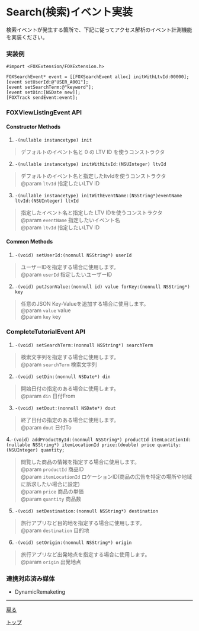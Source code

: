 # Search(検索)イベント実装

検索イベントが発生する箇所で、下記に従ってアクセス解析のイベント計測機能を実装ください。

### 実装例

```objc
#import <FOXExtension/FOXExtension.h>

FOXSearchEvent* event = [[FOXSearchEvent alloc] initWithLtvId:00000];
[event setUserId:@"USER_A001"];
[event setSearchTerm:@"keyword"];
[event setDin:[NSDate new]];
[FOXTrack sendEvent:event];
```


### FOXViewListingEvent API

#### Constructor Methods
1. `-(nullable instancetype) init`
> デフォルトのイベント名と 0 の LTV ID を使うコンストラクタ

2. `-(nullable instancetype) initWithLtvId:(NSUInteger) ltvId`
> デフォルトのイベント名と指定したltvIdを使うコンストラクタ
> <br/>@param `ltvId` 指定したいLTV ID

3. `-(nullable instancetype) initWithEventName:(NSString*)eventName ltvId:(NSUInteger) ltvId`
> 指定したイベント名と指定した LTV IDを使うコンストラクタ
> <br/>@param `eventName` 指定したいイベント名
> <br/>@param `ltvId` 指定したいLTV ID

#### Common Methods
1. `-(void) setUserId:(nonnull NSString*) userId`
> ユーザーIDを指定する場合に使用します。
> <br/>@param `userId` 指定したいユーザーID

2. `-(void) putJsonValue:(nonnull id) value forKey:(nonnull NSString*) key`
> 任意のJSON Key-Valueを追加する場合に使用します。
> <br/>@param `value` value
> <br/>@param `key` key

### CompleteTutorialEvent API

1. `-(void) setSearchTerm:(nonnull NSString*) searchTerm`
> 検索文字列を指定する場合に使用します。
> <br/>@param `searchTerm` 検索文字列

2. `-(void) setDin:(nonnull NSDate*) din`
> 開始日付の指定のある場合に使用します。
> <br/>@param `din` 日付From

3. `-(void) setDout:(nonnull NSDate*) dout`
> 終了日付の指定のある場合に使用します。
> <br/>@param `dout` 日付To

4.`-(void) addProductById:(nonnull NSString*) productId itemLocationId:(nullable NSString*) itemLocationId price:(double) price quantity:(NSUInteger) quantity;
`
> 閲覧した商品の情報を指定する場合に使用します。
> <br/>@param `productId` 商品ID
> <br/>@param `itemLocationId` ロケーションID(商品の広告を特定の場所や地域に訴求したい場合に設定)
> <br/>@param `price` 商品の単価
> <br/>@param `quantity` 商品数

5. `-(void) setDestination:(nonnull NSString*) destination`
> 旅行アプリなど目的地を指定する場合に使用します。
> <br/>@param `destination` 目的地

6. `-(void) setOrigin:(nonnull NSString*) origin`
> 旅行アプリなど出発地点を指定する場合に使用します。
> <br/>@param `origin` 出発地点


### 連携対応済み媒体

* DynamicRemaketing

---
[戻る](../../../track_events/README.md#supported_events)

[トップ](/4.x/lang/ja/README.md)

